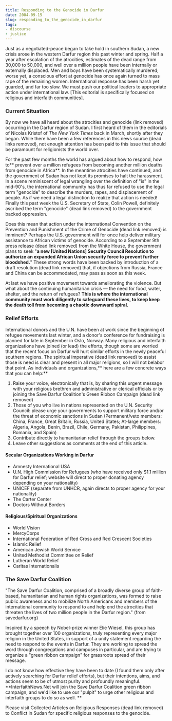 ```yaml
---
title: Responding to the Genocide in Darfur
date: 2004-09-15
slug: responding_to_the_genocide_in_darfur
tags:
- discourse
- justice
---
```


Just as a negotiated-peace began to take hold in southern Sudan, a new crisis
arose in the western Darfur region this past winter and spring. Half a year
after escalation of the atrocities, estimates of the dead range from 30,000 to
50,000, and well over a million people have been internally or externally
displaced. Men and boys have been systematically murdered; worse yet, a
conscious effort at genocide has once again turned to mass rape of the remaining
women. International response has been harsh yet guarded, and far too slow. We
must push our political leaders to appropriate action under international law.
[This editorial is specifically focused on religious and interfaith
communities].

<!-- truncate -->

### Current Situation

By now we have all heard about the atrocities and genocide (link removed)
occurring in the Darfur region of Sudan. I first heard of them in the editorials
of Nicolas Kristof of _The New York Times_ back in March, shortly after they
began. While there have been a few references in this news source (dead links
removed), not enough attention has been paid to this issue that should be
paramount for religionists the world over.

For the past few months the world has argued about how to respond, how to**
prevent over a million refugees from becoming another million deaths from
genocide in Africa**. In the meantime atrocities have continued, and the
government of Sudan has not kept its promises to halt the harassment. In a scene
reminiscent of legal wrangling over the definition of "is" in the mid-90's, the
international community has thus far refused to use the legal term "genocide" to
describe the murders, rapes, and displacement of people. As if we need a legal
distinction to realize that action is needed! Finally this past week the U.S.
Secretary of State, Colin Powell, definitely ascribed the term "genocide" (dead link removed)
to the government backed oppression.

Does this mean that action under the international Convention on the Prevention
and Punishment of the Crime of Genocide (dead link removed) is imminent? Perhaps
the U.S. government will for once help deliver military assistance to African
victims of genocide. According to a September 9th press release (dead link
removed) from the White House, the government plans to seek "**a new [United
Nations] Security Council Resolution to authorize an expanded African Union
security force to prevent further bloodshed.**" These strong words have been
backed by introduction of a draft resolution (dead link removed) that, if
objections from Russia, France and China can be accommodated, may pass as soon
as this week.

At last we have positive movement towards ameliorating the violence. But what
about the continuing humanitarian crisis &mdash; the need for food, water,
shelter, and the return of refugees? **This is where the international community
must work diligently to safeguard these lives, to keep keep the death toll from
becoming a chaotic downward spiral.**

### Relief Efforts

International donors and the U.N. have been at work since the beginning of refugee
movements last winter, and a donor's conference for fundraising is planned for
late in September in Oslo, Norway. Many religious and interfaith organizations
have joined (or lead) the efforts, though some are worried that the recent focus
on Darfur will hurt similar efforts in the newly peaceful southern regions. The spiritual
imperative (dead link removed) to assist those is need is clear and present in all major religions,
so I will not belabor that point. As individuals and organizations,** here
are a few concrete ways that you can help:**

1. Raise your voice, electronically that is, by sharing this urgent message with your religious brethren and administrative or clerical officials or by joining the Save Darfur Coalition's Green Ribbon Campaign (dead link removed)
2. Those of you who live in nations represented on the U.N. Security Council: please urge your governments to support military force and/or the threat of economic sanctions in Sudan (Permanent/veto members: China, France, Great Britain, Russia, United States; At-large members: Algeria, Angola, Benin, Brazil, Chile, Germany, Pakistan, Philippines, Romania, and Spain)
3. Contribute directly to humanitarian relief through the groups below.
4. Leave other suggestions as comments at the end of this article.

#### Secular Organizations Working in Darfur

* Amnesty International USA
* U.N. High Commission for Refugees (who have received only $1.1 million for Darfur relief; website will direct to proper donating agency depending on your nationality)
* UNICEF (separate from UNHCR, again directs to proper agency for your nationality)
* The Carter Center
* Doctors Without Borders

#### Religious/Spiritual Organizations

* World Vision
* MercyCorps
* International Federation of Red Cross and Red Crescent Societies
* Islamic Relief
* American Jewish World Service
* United Methodist Committee on Relief
* Lutheran World Relief
* Caritas Internationalis

### The Save Darfur Coalition

"The Save Darfur Coalition, comprised of a broadly diverse group of faith-based,
humanitarian and human rights organizations, was formed to raise public
awareness and to mobilize North Americans and members of the international
community to respond to and help end the atrocities that threaten the lives of
two million people in the Darfur region." (from savedarfur.org)


Inspired by a speech by Nobel-prize winner Elie Wiesel, this group has brought
together over 100 organizations, truly representing every major religion in the
United States, in support of a unity statement regarding the need to respond to
the events in Darfur. They are working to spread the word through congregations
and campuses in particular, and are trying to organize a "green ribbon campaign"
for grassroots spread of their message.

I do not know how effective they have been to date (I found them only after
actively searching for Darfur relief efforts), but their intentions, aims, and
actions seem to be of utmost purity and profoundly meaningful.
**InterfaithNews.Net will join the Save Darfur Coalition green ribbon campaign,
and we'd like to use our "pulpit" to urge other religious and interfaith groups
to do so as well. **

Please visit Collected Articles on Religious Responses (dead link removed) to
Conflict in Sudan for specific religious responses to the genocide.
